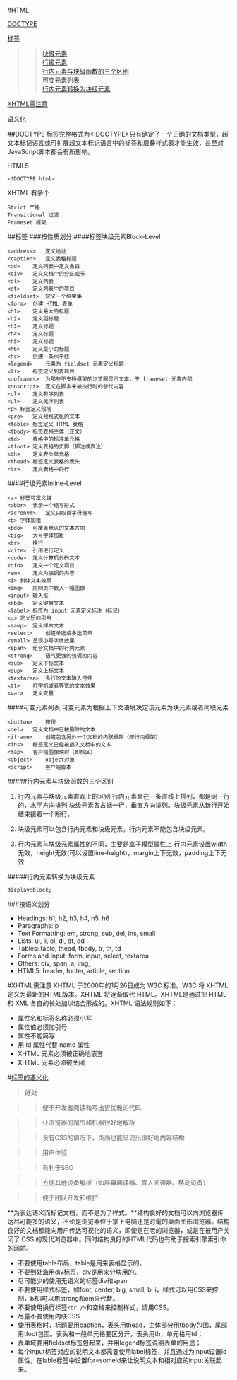 #HTML
>
[DOCTYPE](#DOCTYPE)
>
[标签](#biaoqian)
>>[块级元素](#kuaijiyuansu)<br/>
[行级元素](#hangjiyuansu)<br/>
[行内元素与块级函数的三个区别](#khqubie)<br/>
[可变元素列表](#kebianyuansu)<br/>
[行内元素转换为块级元素](#zhuanhuan)<br/>
>
[XHTML需注意](#xhtml)
>
[语义化](#yuyihua)

<a href="" id="DOCTYPE"></a>
##DOCTYPE
标签完整格式为<!DOCTYPE>只有确定了一个正确的文档类型，超文本标记语言或可扩展超文本标记语言中的标签和层叠样式表才能生效，甚至对JavaScript脚本都会有所影响。

HTML5

	<!DOCTYPE html>

XHTML 有多个

	Strict 严格
	Transitional 过渡
	Frameset 框架

<a id="biaoqian" ></a>
##标签
###按性质划分
<a id="kuaijiyuansu" ></a>
####标签块级元素Block-Level
>

	<address>	定义地址
	<caption>	定义表格标题
	<dd>	定义列表中定义条目
	<div>	定义文档中的分区或节
	<dl>	定义列表
	<dt>	定义列表中的项目
	<fieldset>	定义一个框架集
	<form>	创建 HTML 表单
	<h1>	定义最大的标题
	<h2>	定义副标题
	<h3>	定义标题
	<h4>	定义标题
	<h5>	定义标题
	<h6>	定义最小的标题
	<hr>	创建一条水平线
	<legend>	元素为 fieldset 元素定义标题
	<li>	标签定义列表项目
	<noframes>	为那些不支持框架的浏览器显示文本，于 frameset 元素内部
	<noscript>	定义在脚本未被执行时的替代内容
	<ol>	定义有序列表
	<ul>	定义无序列表
	<p>	标签定义段落
	<pre>	定义预格式化的文本
	<table>	标签定义 HTML 表格
	<tbody>	标签表格主体（正文）
	<td>	表格中的标准单元格
	<tfoot>	定义表格的页脚（脚注或表注）
	<th>	定义表头单元格
	<thead>	标签定义表格的表头
	<tr>	定义表格中的行
<a id="hangjiyuansu" ></a>
####行级元素Inline-Level
>

	<a>	标签可定义锚
	<abbr>	表示一个缩写形式
	<acronym>	定义只取首字母缩写
	<b>	字体加粗
	<bdo>	可覆盖默认的文本方向
	<big>	大号字体加粗
	<br>	换行
	<cite>	引用进行定义
	<code>	定义计算机代码文本
	<dfn>	定义一个定义项目
	<em>	定义为强调的内容
	<i>	斜体文本效果
	<img>	向网页中嵌入一幅图像
	<input>	输入框
	<kbd>	定义键盘文本
	<label>	标签为 input 元素定义标注（标记）
	<q>	定义短的引用
	<samp>	定义样本文本
	<select>	创建单选或多选菜单
	<small>	呈现小号字体效果
	<span>	组合文档中的行内元素
	<strong>	语气更强的强调的内容
	<sub>	定义下标文本
	<sup>	定义上标文本
	<textarea>	多行的文本输入控件
	<tt>	打字机或者等宽的文本效果
	<var>	定义变量

<a id="kebianyuansu"></a>
####可变元素列表
可变元素为根据上下文语境决定该元素为块元素或者内联元素
>

	<button>	按钮
	<del>	定义文档中已被删除的文本
	<iframe>	创建包含另外一个文档的内联框架（即行内框架）
	<ins>	标签定义已经被插入文档中的文本
	<map>	客户端图像映射（即热区）
	<object>	object对象
	<script>	客户端脚本

<a id="khqubie" ></a>
#####行内元素与块级函数的三个区别

1. 行内元素与块级元素直观上的区别
	行内元素会在一条直线上排列，都是同一行的，水平方向排列
	块级元素各占据一行，垂直方向排列。块级元素从新行开始结束接着一个断行。

2. 块级元素可以包含行内元素和块级元素。行内元素不能包含块级元素。

3. 行内元素与块级元素属性的不同，主要是盒子模型属性上
	行内元素设置width无效，height无效(可以设置line-height)，margin上下无效，padding上下无效

<a href="" id="zhuanhuan"></a>
#####行内元素转换为块级元素

	display:block;

###按语义划分
+ Headings: h1, h2, h3, h4, h5, h6
+ Paragraphs: p
+ Text Formatting: em, strong, sub, del, ins, small
+ Lists: ul, li, ol, dl, dt, dd
+ Tables: table, thead, tbody, tr, th, td
+ Forms and Input: form, input, select, textarea
+ Others: div, span, a, img, <!---->
+ HTML5: header, footer, article, section

<a href="" id="xhtml"></a>
#XHTML需注意
XHTML 于2000年的1月26日成为 W3C 标准。W3C 将 XHTML 定义为最新的HTML版本。XHTML 将逐渐取代 HTML。XHTML是通过把 HTML 和 XML 各自的长处加以结合形成的。XHTML 语法规则如下：

+ 属性名和标签名称必须小写
+ 属性值必须加引号
+ 属性不能简写
+ 用 Id 属性代替 name 属性
+ XHTML 元素必须被正确地嵌套
+ XHTML 元素必须被关闭

<a id="yuyihua" ></a>
#[标签的语义化](http://www.cnblogs.com/freeyiyi1993/p/3615179.html)

> 好处

>> 便于开发者阅读和写出更优雅的代码

>> 让浏览器的爬虫和机器很好地解析

>> 没有CSS的情况下，页面也能呈现出很好地内容结构

>> 用户体验

>> 有利于SEO

>> 方便其他设备解析（如屏幕阅读器、盲人阅读器、移动设备）

>> 便于团队开发和维护

**为表达语义而标记文档，而不是为了样式。**结构良好的文档可以向浏览器传达尽可能多的语义，不论是浏览器位于掌上电脑还是时髦的桌面图形浏览器。结构良好的文档都能向用户传达可视化的语义，即使是在老的浏览器，或是在被用户关闭了 CSS 的现代浏览器中。同时结构良好的HTML代码也有助于搜索引擎索引你的网站。

+ 不要使用table布局，table是用来表格显示的。
+ 不要到处滥用div标签，div是用来分块用的。
+ 尽可能少的使用无语义的标签div和span
+ 不要使用样式标签，如font, center, big, small, b, i，样式可以用CSS来控制，b和i可以用strong和em来代替。
+ 不要使用换行标签`<br />`和空格来控制样式，请用CSS。
+ 尽量不要使用内联CSS
+ 使用表格时，标题要用caption，表头用thead，主体部分用tbody包围，尾部用tfoot包围。表头和一般单元格要区分开，表头用th，单元格用td；
+ 表单域要用fieldset标签包起来，并用legend标签说明表单的用途；
+ 每个input标签对应的说明文本都需要使用label标签，并且通过为input设置id属性，在lable标签中设置for=someId来让说明文本和相对应的input关联起来。




